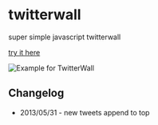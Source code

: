 twitterwall
===========

super simple javascript twitterwall

[try it here](http://tobiashinz.de/twitterwall "http://tobiashinz.de/twitterwall")


![Example for TwitterWall](http://tobiashinz.de/images/work/twitterwall.png)


Changelog
---------

* 2013/05/31 - new tweets append to top